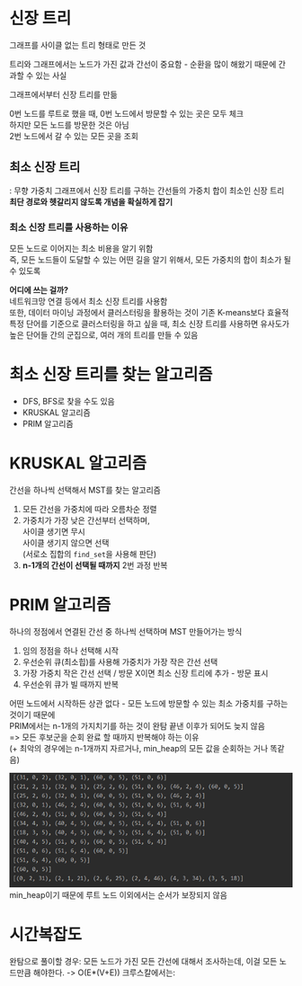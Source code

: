 # 신장 트리  
그래프를 사이클 없는 트리 형태로 만든 것  

트리와 그래프에서는 노드가 가진 값과 간선이 중요함 - 순환을 많이 해왔기 때문에 간과할 수 있는 사실  

그래프에서부터 신장 트리를 만듦  

0번 노드를 루트로 했을 때, 0번 노드에서 방문할 수 있는 곳은 모두 체크  
하지만 모든 노드를 방문한 것은 아님  
2번 노드에서 갈 수 있는 모든 곳을 조회  

## 최소 신장 트리  
: 무향 가중치 그래프에서 신장 트리를 구하는 간선들의 가중치 합이 최소인 신장 트리  
**최단 경로와 헷갈리지 않도록 개념을 확실하게 잡기**  

### 최소 신장 트리를 사용하는 이유  
모든 노드로 이어지는 최소 비용을 알기 위함  
즉, 모든 노드들이 도달할 수 있는 어떤 길을 알기 위해서, 모든 가중치의 합이 최소가 될 수 있도록  

**어디에 쓰는 걸까?**  
네트워크망 연결 등에서 최소 신장 트리를 사용함  
또한, 데이터 마이닝 과정에서 클러스터링을 활용하는 것이 기존 K-means보다 효율적  
특정 단어를 기준으로 클러스터링을 하고 싶을 때, 최소 신장 트리를 사용하면 유사도가 높은 단어들 간의 군집으로, 여러 개의 트리를 만들 수 있음  

# 최소 신장 트리를 찾는 알고리즘  
- DFS, BFS로 찾을 수도 있음  
- KRUSKAL 알고리즘    
- PRIM 알고리즘  

# KRUSKAL 알고리즘  
간선을 하나씩 선택해서 MST를 찾는 알고리즘  
1. 모든 간선을 가중치에 따라 오름차순 정렬  
2. 가중치가 가장 낮은 간선부터 선택하며,  
    사이클 생기면 무시  
    사이클 생기지 않으면 선택    
    (서로소 집합의 `find_set`을 사용해 판단)  
3. **n-1개의 간선이 선택될 때까지** 2번 과정 반복  

# PRIM 알고리즘  
하나의 정점에서 연결된 간선 중 하나씩 선택하며 MST 만들어가는 방식  
1. 임의 정점을 하나 선택해 시작  
2. 우선순위 큐(최소힙)를 사용해 가중치가 가장 작은 간선 선택  
3. 가장 가중치 작은 간선 선택 / 방문 X이면 최소 신장 트리에 추가 - 방문 표시  
4. 우선순위 큐가 빌 때까지 반복  

어떤 노드에서 시작하든 상관 없다 - 모든 노드에 방문할 수 있는 최소 가중치를 구하는 것이기 때문에  
PRIM에서는 n-1개의 가지치기를 하는 것이 완탐 끝낸 이후가 되어도 늦지 않음  
=> 모든 후보군을 순회 완료 할 때까지 반복해야 하는 이유  
(+ 최악의 경우에는 n-1개까지 자르거나, min_heap의 모든 값을 순회하는 거나 똑같음)  

![alt text](image.png)
min_heap이기 때문에 루트 노드 이외에서는 순서가 보장되지 않음  

# 시간복잡도  
완탐으로 풀이할 경우: 모든 노드가 가진 모든 간선에 대해서 조사하는데, 이걸 모든 노드만큼 해야한다. -> O(E*(V+E))
크루스칼에서는: 